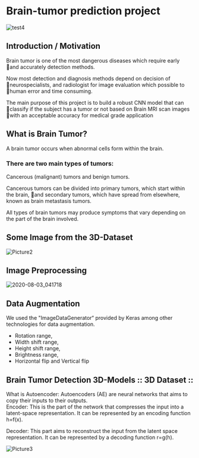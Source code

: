 # Brain-tumor prediction project
![test4](https://user-images.githubusercontent.com/46414243/89139727-eaf80480-d53f-11ea-8bf0-23dbd8c80e73.gif)
## Introduction / Motivation
Brain tumor is one of the most dangerous diseases which require early and accurately detection methods.

Now most detection and diagnosis methods depend on decision of neurospecialists, and radiologist for image evaluation which possible to human error and time consuming.

The main purpose of this project is to build a robust CNN model that can classify if the subject has a tumor or not based on Brain MRI scan images with an acceptable accuracy for medical grade application

## What is Brain Tumor?
A brain tumor occurs when abnormal cells form within the brain. 

### There are two main types of tumors: 

Cancerous (malignant) tumors and benign tumors. 

Cancerous tumors can be divided into primary tumors, which start within the brain, and secondary tumors, which have spread from elsewhere, known as brain metastasis tumors. 

All types of brain tumors may produce symptoms that vary depending on the part of the brain involved. 

## Some Image from the 3D-Dataset

![Picture2](https://user-images.githubusercontent.com/46414243/89139468-07e00800-d53f-11ea-9ff0-744e04cc3edd.gif)

## Image Preprocessing

![2020-08-03_041718](https://user-images.githubusercontent.com/46414243/89139836-4629f700-d540-11ea-98c3-6070c7e01d99.png)
## Data Augmentation
We used the "ImageDataGenerator“ provided by Keras among other technologies for data augmentation. 
- Rotation range, 
- Width shift range, 
- Height shift range,
- Brightness range,
- Horizontal flip and Vertical flip

## Brain Tumor Detection 3D-Models :: 3D Dataset ::
What  is Autoencoder:
Autoencoders (AE) are neural networks that aims to copy their inputs to their outputs.    
Encoder: 
This is the part of the network that compresses the input into a latent-space representation. It can be represented by an encoding function h=f(x).

Decoder: 
This part aims to reconstruct the input from the latent space representation. 
It can be represented by a decoding function r=g(h).

![Picture3](https://user-images.githubusercontent.com/46414243/89140147-192a1400-d541-11ea-8077-6aba61a56dbc.png)

